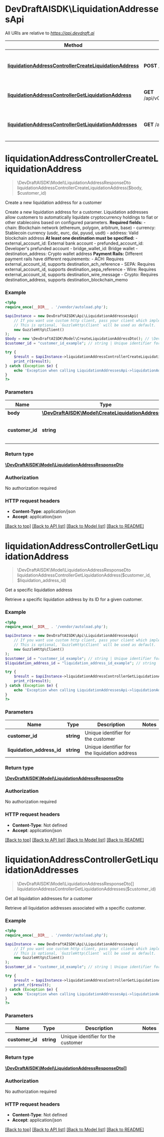 # DevDraftAISDK\LiquidationAddressesApi

All URIs are relative to *https://api.devdraft.ai*

Method | HTTP request | Description
------------- | ------------- | -------------
[**liquidationAddressControllerCreateLiquidationAddress**](LiquidationAddressesApi.md#liquidationaddresscontrollercreateliquidationaddress) | **POST** /api/v0/customers/{customerId}/liquidation_addresses | Create a new liquidation address for a customer
[**liquidationAddressControllerGetLiquidationAddress**](LiquidationAddressesApi.md#liquidationaddresscontrollergetliquidationaddress) | **GET** /api/v0/customers/{customerId}/liquidation_addresses/{liquidationAddressId} | Get a specific liquidation address
[**liquidationAddressControllerGetLiquidationAddresses**](LiquidationAddressesApi.md#liquidationaddresscontrollergetliquidationaddresses) | **GET** /api/v0/customers/{customerId}/liquidation_addresses | Get all liquidation addresses for a customer

# **liquidationAddressControllerCreateLiquidationAddress**
> \DevDraftAISDK\Model\LiquidationAddressResponseDto liquidationAddressControllerCreateLiquidationAddress($body, $customer_id)

Create a new liquidation address for a customer

Create a new liquidation address for a customer. Liquidation addresses allow        customers to automatically liquidate cryptocurrency holdings to fiat or other        stablecoins based on configured parameters.        **Required fields:**       - chain: Blockchain network (ethereum, polygon, arbitrum, base)       - currency: Stablecoin currency (usdc, eurc, dai, pyusd, usdt)       - address: Valid blockchain address        **At least one destination must be specified:**       - external_account_id: External bank account       - prefunded_account_id: Developer's prefunded account       - bridge_wallet_id: Bridge wallet       - destination_address: Crypto wallet address        **Payment Rails:**       Different payment rails have different requirements:       - ACH: Requires external_account_id, supports destination_ach_reference       - SEPA: Requires external_account_id, supports destination_sepa_reference       - Wire: Requires external_account_id, supports destination_wire_message       - Crypto: Requires destination_address, supports destination_blockchain_memo

### Example
```php
<?php
require_once(__DIR__ . '/vendor/autoload.php');

$apiInstance = new DevDraftAISDK\Api\LiquidationAddressesApi(
    // If you want use custom http client, pass your client which implements `GuzzleHttp\ClientInterface`.
    // This is optional, `GuzzleHttp\Client` will be used as default.
    new GuzzleHttp\Client()
);
$body = new \DevDraftAISDK\Model\CreateLiquidationAddressDto(); // \DevDraftAISDK\Model\CreateLiquidationAddressDto | 
$customer_id = "customer_id_example"; // string | Unique identifier for the customer

try {
    $result = $apiInstance->liquidationAddressControllerCreateLiquidationAddress($body, $customer_id);
    print_r($result);
} catch (Exception $e) {
    echo 'Exception when calling LiquidationAddressesApi->liquidationAddressControllerCreateLiquidationAddress: ', $e->getMessage(), PHP_EOL;
}
?>
```

### Parameters

Name | Type | Description  | Notes
------------- | ------------- | ------------- | -------------
 **body** | [**\DevDraftAISDK\Model\CreateLiquidationAddressDto**](../Model/CreateLiquidationAddressDto.md)|  |
 **customer_id** | **string**| Unique identifier for the customer |

### Return type

[**\DevDraftAISDK\Model\LiquidationAddressResponseDto**](../Model/LiquidationAddressResponseDto.md)

### Authorization

No authorization required

### HTTP request headers

 - **Content-Type**: application/json
 - **Accept**: application/json

[[Back to top]](#) [[Back to API list]](../../README.md#documentation-for-api-endpoints) [[Back to Model list]](../../README.md#documentation-for-models) [[Back to README]](../../README.md)

# **liquidationAddressControllerGetLiquidationAddress**
> \DevDraftAISDK\Model\LiquidationAddressResponseDto liquidationAddressControllerGetLiquidationAddress($customer_id, $liquidation_address_id)

Get a specific liquidation address

Retrieve a specific liquidation address by its ID for a given customer.

### Example
```php
<?php
require_once(__DIR__ . '/vendor/autoload.php');

$apiInstance = new DevDraftAISDK\Api\LiquidationAddressesApi(
    // If you want use custom http client, pass your client which implements `GuzzleHttp\ClientInterface`.
    // This is optional, `GuzzleHttp\Client` will be used as default.
    new GuzzleHttp\Client()
);
$customer_id = "customer_id_example"; // string | Unique identifier for the customer
$liquidation_address_id = "liquidation_address_id_example"; // string | Unique identifier for the liquidation address

try {
    $result = $apiInstance->liquidationAddressControllerGetLiquidationAddress($customer_id, $liquidation_address_id);
    print_r($result);
} catch (Exception $e) {
    echo 'Exception when calling LiquidationAddressesApi->liquidationAddressControllerGetLiquidationAddress: ', $e->getMessage(), PHP_EOL;
}
?>
```

### Parameters

Name | Type | Description  | Notes
------------- | ------------- | ------------- | -------------
 **customer_id** | **string**| Unique identifier for the customer |
 **liquidation_address_id** | **string**| Unique identifier for the liquidation address |

### Return type

[**\DevDraftAISDK\Model\LiquidationAddressResponseDto**](../Model/LiquidationAddressResponseDto.md)

### Authorization

No authorization required

### HTTP request headers

 - **Content-Type**: Not defined
 - **Accept**: application/json

[[Back to top]](#) [[Back to API list]](../../README.md#documentation-for-api-endpoints) [[Back to Model list]](../../README.md#documentation-for-models) [[Back to README]](../../README.md)

# **liquidationAddressControllerGetLiquidationAddresses**
> \DevDraftAISDK\Model\LiquidationAddressResponseDto[] liquidationAddressControllerGetLiquidationAddresses($customer_id)

Get all liquidation addresses for a customer

Retrieve all liquidation addresses associated with a specific customer.

### Example
```php
<?php
require_once(__DIR__ . '/vendor/autoload.php');

$apiInstance = new DevDraftAISDK\Api\LiquidationAddressesApi(
    // If you want use custom http client, pass your client which implements `GuzzleHttp\ClientInterface`.
    // This is optional, `GuzzleHttp\Client` will be used as default.
    new GuzzleHttp\Client()
);
$customer_id = "customer_id_example"; // string | Unique identifier for the customer

try {
    $result = $apiInstance->liquidationAddressControllerGetLiquidationAddresses($customer_id);
    print_r($result);
} catch (Exception $e) {
    echo 'Exception when calling LiquidationAddressesApi->liquidationAddressControllerGetLiquidationAddresses: ', $e->getMessage(), PHP_EOL;
}
?>
```

### Parameters

Name | Type | Description  | Notes
------------- | ------------- | ------------- | -------------
 **customer_id** | **string**| Unique identifier for the customer |

### Return type

[**\DevDraftAISDK\Model\LiquidationAddressResponseDto[]**](../Model/LiquidationAddressResponseDto.md)

### Authorization

No authorization required

### HTTP request headers

 - **Content-Type**: Not defined
 - **Accept**: application/json

[[Back to top]](#) [[Back to API list]](../../README.md#documentation-for-api-endpoints) [[Back to Model list]](../../README.md#documentation-for-models) [[Back to README]](../../README.md)

